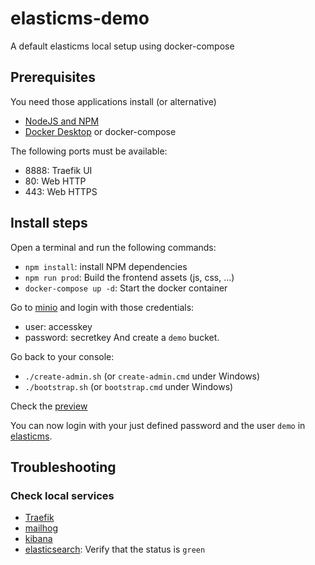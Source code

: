 # elasticms-demo
A default elasticms local setup using docker-compose

## Prerequisites

You need those applications install (or alternative)
 - [NodeJS and NPM](https://docs.npmjs.com/downloading-and-installing-node-js-and-npm)
 - [Docker Desktop](https://www.docker.com/get-started) or docker-compose

The following ports must be available:
 - 8888: Traefik UI
 - 80: Web HTTP
 - 443: Web HTTPS


## Install steps

Open a terminal and run the following commands:
- `npm install`: install NPM dependencies
- `npm run prod`: Build the frontend assets (js, css, ...)
- `docker-compose up -d`: Start the docker container

Go to [minio](http://minio.localhost/login) and login with those credentials:
- user: accesskey
- password: secretkey
  And create a `demo` bucket.

Go back to your console:
- `./create-admin.sh` (or `create-admin.cmd` under Windows)
- `./bootstrap.sh` (or `bootstrap.cmd` under Windows)

Check the [preview](http://demo-preview.localhost/slideshow/toto)

You can now login with your just defined password and the user `demo` in [elasticms](http://demo-admin.localhost/dashboard).

## Troubleshooting

### Check local services

 - [Traefik](http://localhost:8888) 
 - [mailhog](http://mailhog.localhost) 
 - [kibana](http://kibana.localhost) 
 - [elasticsearch](http://es.localhost/_cluster/health): Verify that the status is `green`
